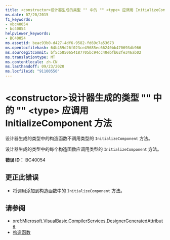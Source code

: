```yaml
---
title: <constructor>设计器生成的类型 "" 中的 "" <type> 应调用 InitializeComponent 方法
ms.date: 07/20/2015
f1_keywords:
- vbc40054
- bc40054
helpviewer_keywords:
- BC40054
ms.assetid: beac93b0-d427-4df6-9582-fd69c7a53673
ms.openlocfilehash: 64b459d26f023ce49685ec66240bb470693db966
ms.sourcegitcommit: bf5c5850654187705bc94cc40ebfb62fe346ab02
ms.translationtype: MT
ms.contentlocale: zh-CN
ms.lasthandoff: 09/23/2020
ms.locfileid: "91100550"
---
```

# <a name="constructor-in-designer-generated-type-type-should-call-initializecomponent-method"></a>\<constructor>设计器生成的类型 "" 中的 "" \<type> 应调用 InitializeComponent 方法

设计器生成的类型中的构造函数不调用类型的 `InitializeComponent` 方法。  
  
 设计器生成的类型中的每个构造函数应调用类型的 `InitializeComponent` 方法。  
  
 **错误 ID：** BC40054  
  
## <a name="to-correct-this-error"></a>更正此错误  
  
- 将调用添加到构造函数中的 `InitializeComponent` 方法。  
  
## <a name="see-also"></a>请参阅

- <xref:Microsoft.VisualBasic.CompilerServices.DesignerGeneratedAttribute>
- [构造函数](../programming-guide/concepts/object-oriented-programming.md#constructors)
